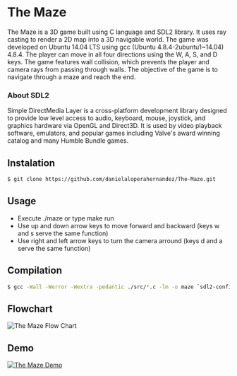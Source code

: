 # The Maze
The Maze is a 3D game built using C language and SDL2 library. It uses ray casting to render a 2D map into a 3D navigable world. The game was developed on Ubuntu 14.04 LTS using gcc (Ubuntu 4.8.4-2ubuntu1~14.04) 4.8.4. The player can move in all four directions using the W, A, S, and D keys. The game features wall collision, which prevents the player and camera rays from passing through walls. The objective of the game is to navigate through a maze and reach the end. 

### About SDL2 

Simple DirectMedia Layer is a cross-platform development library designed to provide low level access to audio, keyboard, mouse, joystick, and graphics hardware via OpenGL and Direct3D. It is used by video playback software, emulators, and popular games including Valve's award winning catalog and many Humble Bundle games.

## Instalation 
```sh
$ git clone https://github.com/danielaloperahernandez/The-Maze.git
```
## Usage 
* Execute ./maze or type make run 
* Use up and down arrow keys to move forward and backward (keys w and s serve the same function)
* Use right and left arrow keys to turn the camera arround (keys d and a serve the same function)

## Compilation
```sh
$ gcc -Wall -Werror -Wextra -pedantic ./src/*.c -lm -o maze `sdl2-config --cflags` `sdl2-config --libs`;
```

## Flowchart
![The Maze Flow Chart](https://i.imgur.com/t0MxNni.png)

## Demo
[![The Maze Demo](https://i.imgur.com/5Ss7s1S.png)](https://www.youtube.com/embed/6T2N8gNUTQ8)

